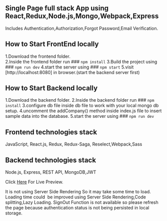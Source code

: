 ## Single Page full stack App using React,Redux,Node.js,Mongo,Webpack,Express
Includes Authentication,Authorization,Forgot Password,Email Verification.

## How to Start FrontEnd locally
1.Download the frontend folder.</br>
2.Inside the frontend folder run ### `npm install`
3.Build the project using ### `npm run dev`
4.start the server using ### `npm start`
5.visit [http://localhost:8080] in browser.(start the backend server first)

## How to Start Backend locally
1.Download the backend folder.
2.Inside the backend folder run ### `npm install`
3.configure db file inside db file to work with your local mongo db setup.
4.uncomment the addCompany() method inside index.js file to insert sample data into the database.
5.start the server using ### `npm run dev`

## Frontend technologies stack
JavaScript, React.js, Redux, Redux-Saga, Reselect,Webpack,Sass

## Backend technologies stack
Node.js, Express, REST API, MongoDB,JWT

Click [Here](https://company-ui.herokuapp.com) For Live Preview.

It is not using Server Side Rendering So it may take some time to load.
Loading time could  be improved using Server Side Rendering,Code splitting,Lazy Loading.
SignOut Function is not available so please refresh the page because authentication status is not being persisted in local storage.
